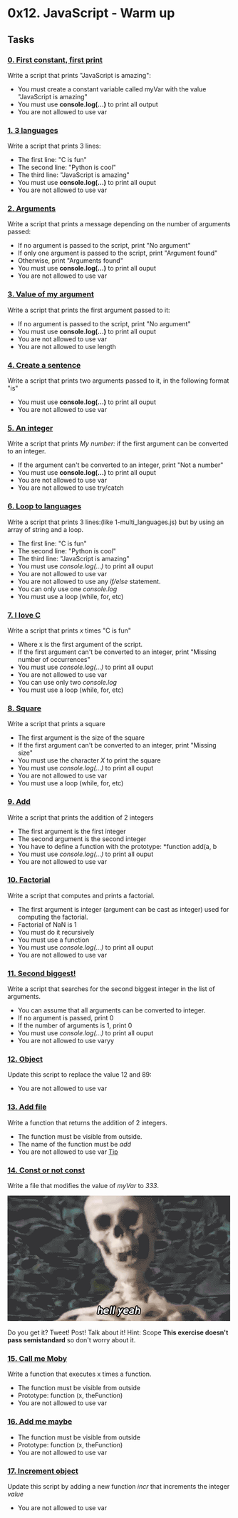# 0x12. JavaScript - Warm up

## Tasks
### [0. First constant, first print]()
Write a script that prints "JavaScript is amazing":
* You must create a constant variable called myVar with the value "JavaScript is amazing"
* You must use **console.log(...)** to print all output
* You are not allowed to use var

### [1. 3 languages]()
Write a script that prints 3 lines:
* The first line: "C is fun"
* The second line: "Python is cool"
* The third line: "JavaScript is amazing"
* You must use **console.log(...)** to print all ouput
* You are not allowed to use var

### [2. Arguments]()
Write a script that prints a message depending on the number of arguments passed:
* If no argument is passed to the script, print "No argument"
* If only one argument is passed to the script, print "Argument found"
* Otherwise, print "Arguments found"
* You must use **console.log(...)** to print all ouput
* You are not allowed to use var

### [3. Value of my argument]()
Write a script that prints the first argument passed to it:
* If no argument is passed to the script, print "No argument"
* You must use **console.log(...)** to print all ouput
* You are not allowed to use var
* You are not allowed to use length

### [4. Create a sentence]()
Write a script that prints two arguments passed to it, in the following format "is"
* You must use **console.log(...)** to print all ouput
* You are not allowed to use var

### [5. An integer]()
Write a script that prints *My number: <first argument converted in integer>* if the first argument can be converted to an integer.
* If the argument can't be converted to an integer, print "Not a number"
* You must use **console.log(...)** to print all ouput
* You are not allowed to use var
* You are not allowed to use try/catch

### [6. Loop to languages]()
Write a script that prints 3 lines:(like 1-multi_languages.js) but by using an array of string and a loop.
* The first line: "C is fun"
* The second line: "Python is cool"
* The third line: "JavaScript is amazing"
* You must use *console.log(...)* to print all ouput
* You are not allowed to use var
* You are not allowed to use any *if/else* statement.
* You can only use one *console.log*
* You must use a loop (while, for, etc)

### [7. I love C]()
Write a script that prints *x* times "C is fun"
* Where x is the first argument of the script.
* If the first argument can't be converted to an integer, print "Missing number of occurrences"
* You must use *console.log(...)* to print all ouput
* You are not allowed to use var
* You can use only two *console.log*
* You must use a loop (while, for, etc)

### [8. Square]()
Write a script that prints a square
* The first argument is the size of the square
* If the first argument can't be converted to an integer, print "Missing size"
* You must use the character *X* to print the square
* You must use *console.log(...)* to print all ouput
* You are not allowed to use var
* You must use a loop (while, for, etc)

### [9. Add]()
Write a script that prints the addition of 2 integers
* The first argument is the first integer
* The second argument is the second integer
* You have to define a function with the prototype: *function add(a, b
* You must use *console.log(...)* to print all ouput
* You are not allowed to use var

### [10. Factorial]()
Write a script that computes and prints a factorial.
* The first argument is integer (argument can be cast as integer) used for computing the factorial.
* Factorial of NaN is 1
* You must do it recursively
* You must use a function
* You must use *console.log(...)* to print all ouput
* You are not allowed to use var

### [11. Second biggest!]()
Write a script that searches for the second biggest integer in the list of arguments.
* You can assume that all arguments can be converted to integer.
* If no argument is passed, print 0
* If the number of arguments is 1, print 0
* You must use *console.log(...)* to print all ouput
* You are not allowed to use varyy

### [12. Object]()
Update this script to replace the value 12 and 89:
* You are not allowed to use var

### [13. Add file]()
Write a function that returns the addition of 2 integers.
* The function must be visible from outside.
* The name of the function must be *add*
* You are not allowed to use var
[Tip](https://51elliot.blogspot.com/2012/01/simple-intro-to-nodejs-module-scope.html)

### [14. Const or not const]()
Write a file that modifies the value of *myVar* to *333*.

![hell_yeah](https://github.com/joshua-akuna/alx-higher_level_programming/blob/main/0x12-javascript-warm_up/images/hell_yeah.gif)

Do you get it? Tweet! Post! Talk about it!
Hint: Scope
**This exercise doesn't pass semistandard** so don't worry about it.

### [15. Call me Moby]()
Write a function that executes x times a function.
* The function must be visible from outside
* Prototype: function (x, theFunction)
* You are not allowed to use var

### [16. Add me maybe]()
* The function must be visible from outside
* Prototype: function (x, theFunction)
* You are not allowed to use var

### [17. Increment object]()
Update this script by adding a new function *incr* that increments the integer *value*
* You are not allowed to use var
